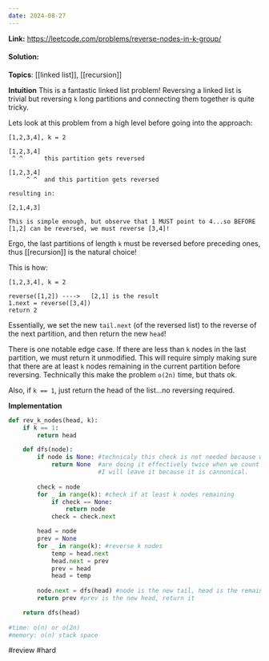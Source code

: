 ```yaml
---
date: 2024-08-27
---
```

**Link:** https://leetcode.com/problems/reverse-nodes-in-k-group/
#### Solution:

**Topics**: [[linked list]], [[recursion]]

**Intuition**
This is a fantastic linked list problem! Reversing a linked list is trivial but reversing `k` long partitions and connecting them together is quite tricky. 

Lets look at this problem from a high level before going into the approach:
```
[1,2,3,4], k = 2

[1,2,3,4]
 ^ ^      this partition gets reversed

[1,2,3,4]
     ^ ^  and this partition gets reversed

resulting in:

[2,1,4,3]

This is simple enough, but observe that 1 MUST point to 4...so BEFORE [1,2] can be reversed, we must reverse [3,4]!
```

Ergo, the last partitions of length `k` must be reversed before preceding ones, thus [[recursion]] is the natural choice! 

This is how:
```
[1,2,3,4], k = 2

reverse([1,2]) ---->   [2,1] is the result
1.next = reverse([3,4])
return 2 
```

Essentially, we set the new `tail.next` (of the reversed list) to the reverse of the next partition, and then return the new `head`!

There is one notable edge case. If there are less than `k`  nodes in the last partition, we must return it unmodified. This will require simply making sure that there are at least `k` nodes remaining in the current partition before reversing. Technically this make the problem `o(2n)` time, but thats ok. 

Also, if `k == 1`, just return the head of the list...no reversing required. 

**Implementation**
```python
def rev_k_nodes(head, k):
	if k == 1:
		return head

	def dfs(node):
		if node is None: #technicaly this check is not needed because we 
			return None  #are doing it effectively twice when we count the nodes.
                         #I will leave it because it is cannonical. 
                         
		check = node
		for _ in range(k): #check if at least k nodes remaining
			if check == None:
				return node
			check = check.next

		head = node
		prev = None
		for _ in range(k): #reverse k nodes
			temp = head.next
			head.next = prev
			prev = head
			head = temp
			
		node.next = dfs(head) #node is the new tail, head is the remaining list
		return prev #prev is the new head, return it

	return dfs(head)
		
#time: o(n) or o(2n)
#memory: o(n) stack space
```

#review 
#hard 



